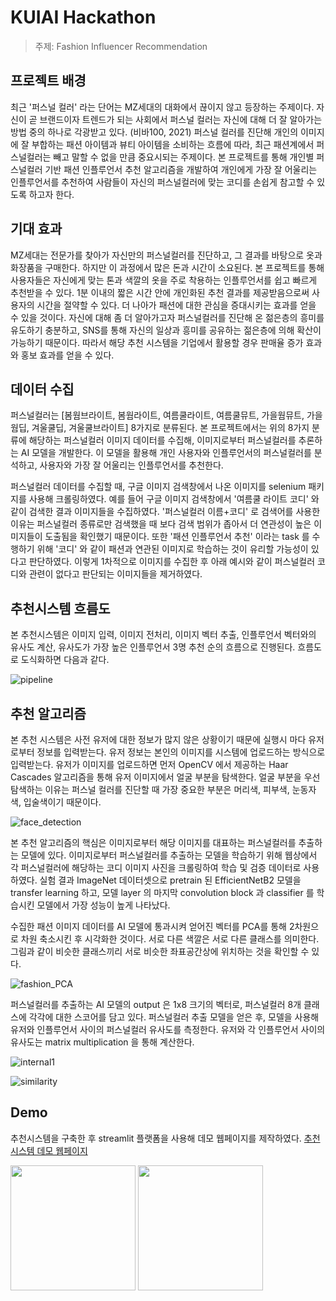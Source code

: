 # KUIAI Hackathon
> 주제: Fashion Influencer Recommendation

## 프로젝트 배경
최근 '퍼스널 컬러' 라는 단어는 MZ세대의 대화에서 끊이지 않고 등장하는 주제이다.
자신이 곧 브랜드이자 트렌드가 되는 사회에서 퍼스널 컬러는 자신에 대해 더 잘 알아가는 방법 중의 하나로 각광받고 있다. (비바100, 2021)
퍼스널 컬러를 진단해 개인의 이미지에 잘 부합하는 패션 아이템과 뷰티 아이템을 소비하는 흐름에 따라, 최근 패션계에서 퍼스널컬러는 빼고 말할 수 없을 만큼 중요시되는 주제이다.
본 프로젝트를 통해 개인별 퍼스널컬러 기반 패션 인플루언서 추천 알고리즘을 개발하여 개인에게 가장 잘 어울리는 인플루언서를 추천하여 사람들이 자신의 퍼스널컬러에 맞는 코디를 손쉽게 참고할 수 있도록 하고자 한다.

## 기대 효과
MZ세대는 전문가를 찾아가 자신만의 퍼스널컬러를 진단하고, 그 결과를 바탕으로 옷과 화장품을 구매한다. 하지만 이 과정에서 많은 돈과 시간이 소요된다. 본 프로젝트를 통해 사용자들은 자신에게 맞는 톤과 색깔의 옷을 주로 착용하는 인플루언서를 쉽고 빠르게 추천받을 수 있다. 1분 이내의 짧은 시간 안에 개인화된 추천 결과를 제공받음으로써 사용자의 시간을 절약할 수 있다.
더 나아가 패션에 대한 관심을 증대시키는 효과를 얻을 수 있을 것이다. 자신에 대해 좀 더 알아가고자 퍼스널컬러를 진단해 온 젊은층의 흥미를 유도하기 충분하고, SNS를 통해 자신의 일상과 흥미를 공유하는 젊은층에 의해 확산이 가능하기 때문이다. 따라서 해당 추천 시스템을 기업에서 활용할 경우 판매율 증가 효과와 홍보 효과를 얻을 수 있다.

## 데이터 수집
퍼스널컬러는 [봄웜브라이트, 봄웜라이트, 여름쿨라이트, 여름쿨뮤트, 가을웜뮤트, 가을웜딥, 겨울쿨딥, 겨울쿨브라이트] 8가지로 분류된다. 본 프로젝트에서는 위의 8가지 분류에 해당하는 퍼스널컬러 이미지 데이터를 수집해, 이미지로부터 퍼스널컬러를 추론하는 AI 모델을 개발한다. 이 모델을 활용해 개인 사용자와 인플루언서의 퍼스널컬러를 분석하고, 사용자와 가장 잘 어울리는 인플루언서를 추천한다.

퍼스널컬러 데이터를 수집할 때, 구글 이미지 검색창에서 나온 이미지를 selenium 패키지를 사용해 크롤링하였다. 예를 들어 구글 이미지 검색창에서 '여름쿨 라이트 코디' 와 같이 검색한 결과 이미지들을 수집하였다. '퍼스널컬러 이름+코디' 로 검색어를 사용한 이유는 퍼스널컬러 종류로만 검색했을 때 보다 검색 범위가 좁아서 더 연관성이 높은 이미지들이 도출됨을 확인했기 때문이다. 또한 '패션 인플루언서 추천' 이라는 task 를 수행하기 위해 '코디' 와 같이 패션과 연관된 이미지로 학습하는 것이 유리할 가능성이 있다고 판단하였다. 이렇게 1차적으로 이미지를 수집한 후 아래 예시와 같이 퍼스널컬러 코디와 관련이 없다고 판단되는 이미지들을 제거하였다.

## 추천시스템 흐름도
본 추천시스템은 이미지 입력, 이미지 전처리, 이미지 벡터 추출, 인플루언서 벡터와의 유사도 계산, 유사도가 가장 높은 인플루언서 3명 추천 순의 흐름으로 진행된다. 흐름도로 도식화하면 다음과 같다.

![pipeline](https://user-images.githubusercontent.com/44287798/215034049-79b75e45-982e-4c7d-9b60-f017d1d737dc.PNG)


## 추천 알고리즘
본 추천 시스템은 사전 유저에 대한 정보가 많지 않은 상황이기 때문에 실행시 마다 유저로부터 정보를 입력받는다. 유저 정보는 본인의 이미지를 시스템에 업로드하는 방식으로 입력받는다.
유저가 이미지를 업로드하면 먼저 OpenCV 에서 제공하는 Haar Cascades 알고리즘을 통해 유저 이미지에서 얼굴 부분을 탐색한다. 얼굴 부분을 우선 탐색하는 이유는 퍼스널 컬러를 진단할 때 가장 중요한 부분은 머리색, 피부색, 눈동자색, 입술색이기 때문이다.

![face_detection](https://user-images.githubusercontent.com/44287798/215033371-51b647e4-374c-4b09-973f-cefe5c2bafce.PNG)


본 추천 알고리즘의 핵심은 이미지로부터 해당 이미지를 대표하는 퍼스널컬러를 추출하는 모델에 있다. 이미지로부터 퍼스널컬러를 추출하는 모델을 학습하기 위해 웹상에서 각 퍼스널컬러에 해당하는 코디 이미지 사진을 크롤링하여 학습 및 검증 데이터로 사용하였다. 실험 결과 ImageNet 데이터셋으로 pretrain 된 EfficientNetB2 모델을 transfer learning 하고, 모델 layer 의 마지막 convolution block 과 classifier 를 학습시킨 모델에서 가장 성능이 높게 나타났다.

수집한 패션 이미지 데이터를 AI 모델에 통과시켜 얻어진 벡터를 PCA를 통해 2차원으로 차원 축소시킨 후 시각화한 것이다. 서로 다른 색깔은 서로 다른 클래스를 의미한다. 그림과 같이 비슷한 클래스끼리 서로 비슷한 좌표공간상에 위치하는 것을 확인할 수 있다.

![fashion_PCA](https://user-images.githubusercontent.com/44287798/215035356-1d598c60-ee7f-4823-86e6-5c1d542dbd93.png)


퍼스널컬러를 추출하는 AI 모델의 output 은 1x8 크기의 벡터로, 퍼스널컬러 8개 클래스에 각각에 대한 스코어를 담고 있다. 퍼스널컬러 추출 모델을 얻은 후, 모델을 사용해 유저와 인플루언서 사이의 퍼스널컬러 유사도를 측정한다. 유저와 각 인플루언서 사이의 유사도는 matrix multiplication 을 통해 계산한다.

![internal1](https://user-images.githubusercontent.com/44287798/215033644-5659eaac-d446-4ddb-ab16-928148952e8c.PNG)

![similarity](https://user-images.githubusercontent.com/44287798/215033659-0e188d6a-860a-49e9-8777-4883f09aa51a.PNG)

## Demo
추천시스템을 구축한 후 streamlit 플랫폼을 사용해 데모 웹페이지를 제작하였다. [추천시스템 데모 웹페이지](https://soheejeong-influencer-recommendation-app-streamlit-vf57l8.streamlit.app/)

<img src="https://user-images.githubusercontent.com/44287798/215046297-bc7a2e76-cf9a-412b-af6d-31805d9c5861.jpg" width="200">
<img src="https://user-images.githubusercontent.com/44287798/215046307-1e72ae50-5c1c-48e2-9e64-10937121fb8f.jpg" width="200">

